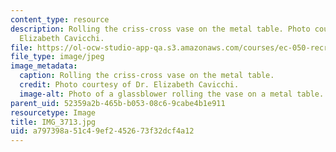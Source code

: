 ```yaml
---
content_type: resource
description: Rolling the criss-cross vase on the metal table. Photo courtesy of Dr.
  Elizabeth Cavicchi.
file: https://ol-ocw-studio-app-qa.s3.amazonaws.com/courses/ec-050-recreate-experiments-from-history-inform-the-future-from-the-past-galileo-january-iap-2010/a797398a51c49ef2452673f32dcf4a12_IMG_3713.jpg
file_type: image/jpeg
image_metadata:
  caption: Rolling the criss-cross vase on the metal table.
  credit: Photo courtesy of Dr. Elizabeth Cavicchi.
  image-alt: Photo of a glassblower rolling the vase on a metal table.
parent_uid: 52359a2b-465b-b053-08c6-9cabe4b1e911
resourcetype: Image
title: IMG_3713.jpg
uid: a797398a-51c4-9ef2-4526-73f32dcf4a12
---
```

